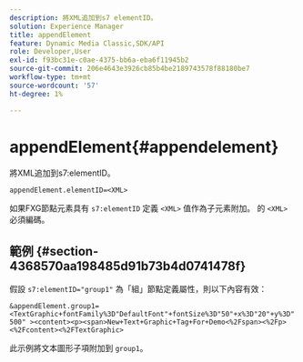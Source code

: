 ```yaml
---
description: 將XML追加到s7 elementID。
solution: Experience Manager
title: appendElement
feature: Dynamic Media Classic,SDK/API
role: Developer,User
exl-id: f93bc31e-c0ae-4375-bb6a-eba6f11945b2
source-git-commit: 206e4643e3926cb85b4be2189743578f88180be7
workflow-type: tm+mt
source-wordcount: '57'
ht-degree: 1%

---
```


# appendElement{#appendelement}

將XML追加到s7:elementID。

`appendElement.elementID=<XML>`

如果FXG節點元素具有 `s7:elementID` 定義 `<XML>` 值作為子元素附加。 的 `<XML>` 必須編碼。

## 範例 {#section-4368570aa198485d91b73b4d0741478f}

假設 `s7:elementID="group1"` 為「組」節點定義屬性，則以下內容有效：

`&appendElement.group1=<TextGraphic+fontFamily%3D"DefaultFont"+fontSize%3D"50"+x%3D"20"+y%3D"500" ><content><p><span>New+Text+Graphic+Tag+For+Demo<%2Fspan><%2Fp><%2Fcontent><%2FTextGraphic>`

此示例將文本圖形子項附加到 `group1`。

